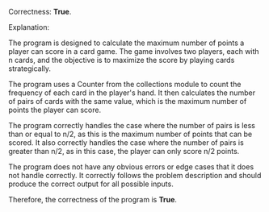 Correctness: **True**.

Explanation:

The program is designed to calculate the maximum number of points a player can score in a card game. The game involves two players, each with n cards, and the objective is to maximize the score by playing cards strategically.

The program uses a Counter from the collections module to count the frequency of each card in the player's hand. It then calculates the number of pairs of cards with the same value, which is the maximum number of points the player can score.

The program correctly handles the case where the number of pairs is less than or equal to n/2, as this is the maximum number of points that can be scored. It also correctly handles the case where the number of pairs is greater than n/2, as in this case, the player can only score n/2 points.

The program does not have any obvious errors or edge cases that it does not handle correctly. It correctly follows the problem description and should produce the correct output for all possible inputs.

Therefore, the correctness of the program is **True**.